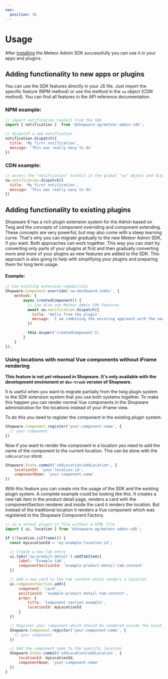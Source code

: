 ```yaml
---
nav:
  position: 30
---
```


# Usage

After [installing](./installation) the Meteor Admin SDK successfully you can use it in your apps and plugins.

## Adding functionality to new apps or plugins
You can use the SDK features directly in your JS file. Just import the specific feature (NPM method) or use the method in the
`sw` object (CDN method). You can find all features in the API reference documentation.

### NPM example:
```js
// import notification toolkit from the SDK
import { notification }  from '@shopware-ag/meteor-admin-sdk';

// dispatch a new notification
notification.dispatch({
  title: 'My first notification',
  message: 'This was really easy to do'
})
```

### CDN example:
```js
// access the "notification" toolkit in the global "sw" object and dispatch a new notification
sw.notification.dispatch({
  title: 'My first notification',
  message: 'This was really easy to do'
})
```


## Adding functionality to existing plugins
Shopware 6 has a rich plugin extension system for the Admin based on Twig and the concepts of component overriding and component extending. These
concepts are very powerful, but may also come with a steep learning curve. That's why you can migrate gradually to the new Meteor Admin SDK, if you want.
Both approaches can work together. This way you can start by converting only parts of your plugins at first and then gradually converting more and more of your plugins as new features are added to the SDK.
This approach is also going to help with simplifying your plugins and preparing them for long term usage.

#### Example:

```js
// Use existing extension capabilties
Shopware.Component.override('sw-dashboard-index', {
    methods: {
        async createdComponent() {
          // Can also use Meteor Admin SDK features
          await sw.notification.dispatch({
            title: 'Hello from the plugin',
            message: 'I am combining the existing approach with the new SDK approach',
          })

          this.$super('createdComponent');
        }
    }
});
```

### Using locations with normal Vue components without iFrame rendering

**This feature is not yet released in Shopware.
It's only available with the development enviroment or `dev-trunk` version of Shopware.**

It is useful when you want to migrate partially from the twig plugin system to the SDK extension system that you use both systems together. To make this happen you can render normal Vue components in the Shopware administration for the locations instead of your iFrame view.

To do this you need to register the component in the existing plugin system:

```js
Shopware.Component.register('your-component-name', {
  // your component
})
```

Now if you want to render the component in a location you need to add the name of the component to the current location. This can be done with the `sdkLocation` store:
```js
Shopware.State.commit('sdkLocation/addLocation', {
    locationId: 'your-location-id',
    componentName: 'your-component-name'
})
```

With this feature you can create mix the usage of the SDK and the existing plugin system. A complete example could be looking like this. It creates a new tab item in the product detail page, renders a card with the componentSection renderer and inside the card it renders the location. But instead of the traditional location it renders a Vue component which was registered in the Shopware Component Factory.

```js
// in a normal plugin js file without a HTML file
import { ui, location } from '@shopware-ag/meteor-admin-sdk';

if (!location.isIframe()) {
  const myLocationId = 'my-example-location-id';

  // Create a new tab entry
  ui.tabs('sw-product-detail').addTabItem({
      label: 'Example tab',
      componentSectionId: 'example-product-detail-tab-content'
  })

  // Add a new card to the tab content which renders a location
  ui.componentSection.add({
      component: 'card',
      positionId: 'example-product-detail-tab-content',
      props: {
          title: 'Component section example',
          locationId: myLocationId
      }
  })

  // Register your component which should be rendered inside the location
  Shopware.Component.register('your-component-name', {
    // your component
  })

  // Add the component name to the specific location
  Shopware.State.commit('sdkLocation/addLocation', {
      locationId: myLocationId,
      componentName: 'your-component-name'
  })
}
```
